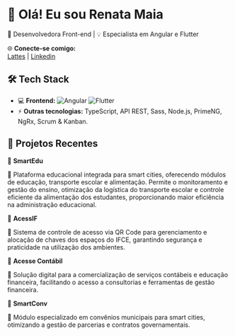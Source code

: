 # 👋 Olá! Eu sou Renata Maia  
🚀 Desenvolvedora Front-end | 💡 Especialista em Angular e Flutter  

🌐 **Conecte-se comigo:**  
[Lattes](http://lattes.cnpq.br/3463643506770044) | [Linkedin](www.linkedin.com/in/renata-maia-b0949a355) 

## 🛠️ **Tech Stack**
- 💻 **Frontend:** ![Angular](https://img.shields.io/badge/-Angular-red?style=flat-square&logo=angular) ![Flutter](https://img.shields.io/badge/-Flutter-blue?style=flat-square&logo=flutter)
- ⚡ **Outras tecnologias:** TypeScript, API REST, Sass, Node.js, PrimeNG, NgRx, Scrum & Kanban.

## 🚀 **Projetos Recentes**

🔹 **SmartEdu** 

📌 Plataforma educacional integrada para smart cities, oferecendo módulos de educação, transporte escolar e alimentação. Permite o monitoramento e gestão do ensino, otimização da logística do transporte escolar e controle eficiente da alimentação dos estudantes, proporcionando maior eficiência na administração educacional.

🔹 **AcessIF** 

📌 Sistema de controle de acesso via QR Code para gerenciamento e alocação de chaves dos espaços do IFCE, garantindo segurança e praticidade na utilização dos ambientes.

🔹 **Acesse Contábil**

📌 Solução digital para a comercialização de serviços contábeis e educação financeira, facilitando o acesso a consultorias e ferramentas de gestão financeira.

🔹 **SmartConv**  

📌 Módulo especializado em convênios municipais para smart cities, otimizando a gestão de parcerias e contratos governamentais.

